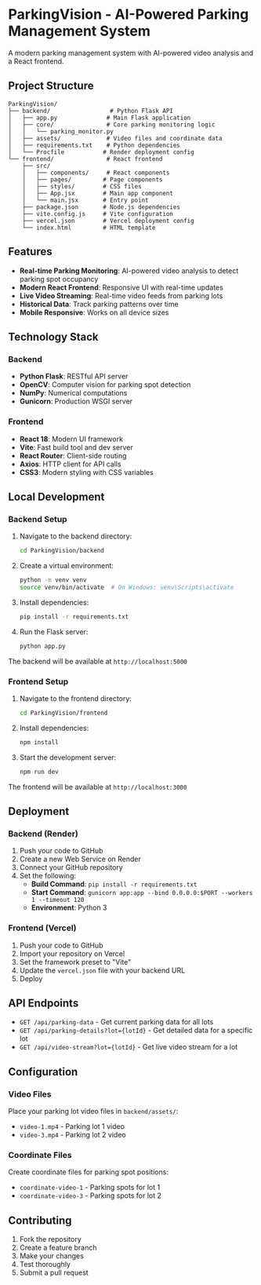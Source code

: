 # ParkingVision - AI-Powered Parking Management System

A modern parking management system with AI-powered video analysis and a React frontend.

## Project Structure

```
ParkingVision/
├── backend/                 # Python Flask API
│   ├── app.py              # Main Flask application
│   ├── core/               # Core parking monitoring logic
│   │   └── parking_monitor.py
│   ├── assets/             # Video files and coordinate data
│   ├── requirements.txt    # Python dependencies
│   └── Procfile           # Render deployment config
└── frontend/               # React frontend
    ├── src/
    │   ├── components/     # React components
    │   ├── pages/         # Page components
    │   ├── styles/        # CSS files
    │   ├── App.jsx        # Main app component
    │   └── main.jsx       # Entry point
    ├── package.json       # Node.js dependencies
    ├── vite.config.js     # Vite configuration
    ├── vercel.json        # Vercel deployment config
    └── index.html         # HTML template
```

## Features

- **Real-time Parking Monitoring**: AI-powered video analysis to detect parking spot occupancy
- **Modern React Frontend**: Responsive UI with real-time updates
- **Live Video Streaming**: Real-time video feeds from parking lots
- **Historical Data**: Track parking patterns over time
- **Mobile Responsive**: Works on all device sizes

## Technology Stack

### Backend
- **Python Flask**: RESTful API server
- **OpenCV**: Computer vision for parking spot detection
- **NumPy**: Numerical computations
- **Gunicorn**: Production WSGI server

### Frontend
- **React 18**: Modern UI framework
- **Vite**: Fast build tool and dev server
- **React Router**: Client-side routing
- **Axios**: HTTP client for API calls
- **CSS3**: Modern styling with CSS variables

## Local Development

### Backend Setup

1. Navigate to the backend directory:
   ```bash
   cd ParkingVision/backend
   ```

2. Create a virtual environment:
   ```bash
   python -m venv venv
   source venv/bin/activate  # On Windows: venv\Scripts\activate
   ```

3. Install dependencies:
   ```bash
   pip install -r requirements.txt
   ```

4. Run the Flask server:
   ```bash
   python app.py
   ```

The backend will be available at `http://localhost:5000`

### Frontend Setup

1. Navigate to the frontend directory:
   ```bash
   cd ParkingVision/frontend
   ```

2. Install dependencies:
   ```bash
   npm install
   ```

3. Start the development server:
   ```bash
   npm run dev
   ```

The frontend will be available at `http://localhost:3000`

## Deployment

### Backend (Render)

1. Push your code to GitHub
2. Create a new Web Service on Render
3. Connect your GitHub repository
4. Set the following:
   - **Build Command**: `pip install -r requirements.txt`
   - **Start Command**: `gunicorn app:app --bind 0.0.0.0:$PORT --workers 1 --timeout 120`
   - **Environment**: Python 3

### Frontend (Vercel)

1. Push your code to GitHub
2. Import your repository on Vercel
3. Set the framework preset to "Vite"
4. Update the `vercel.json` file with your backend URL
5. Deploy

## API Endpoints

- `GET /api/parking-data` - Get current parking data for all lots
- `GET /api/parking-details?lot={lotId}` - Get detailed data for a specific lot
- `GET /api/video-stream?lot={lotId}` - Get live video stream for a lot

## Configuration

### Video Files
Place your parking lot video files in `backend/assets/`:
- `video-1.mp4` - Parking lot 1 video
- `video-3.mp4` - Parking lot 2 video

### Coordinate Files
Create coordinate files for parking spot positions:
- `coordinate-video-1` - Parking spots for lot 1
- `coordinate-video-3` - Parking spots for lot 2

## Contributing

1. Fork the repository
2. Create a feature branch
3. Make your changes
4. Test thoroughly
5. Submit a pull request
